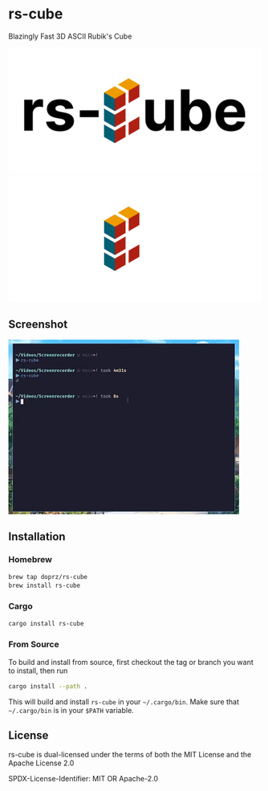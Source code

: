 # rs-cube

Blazingly Fast 3D ASCII Rubik's Cube

![rs-cube Logo Light](images/rs-cube_light.png#gh-light-mode-only)
![rs-cube Logo Dark](images/rs-cube_dark.png#gh-dark-mode-only)

## Screenshot

![cube](images/cube.gif)

## Installation

### Homebrew

```sh
brew tap doprz/rs-cube
brew install rs-cube
```

### Cargo

```sh
cargo install rs-cube
```

### From Source

To build and install from source, first checkout the tag or branch you want to install, then run
```sh
cargo install --path .
```
This will build and install `rs-cube` in your `~/.cargo/bin`. Make sure that `~/.cargo/bin` is in your `$PATH` variable.

## License

rs-cube is dual-licensed under the terms of both the MIT License and the Apache License 2.0

SPDX-License-Identifier: MIT OR Apache-2.0
